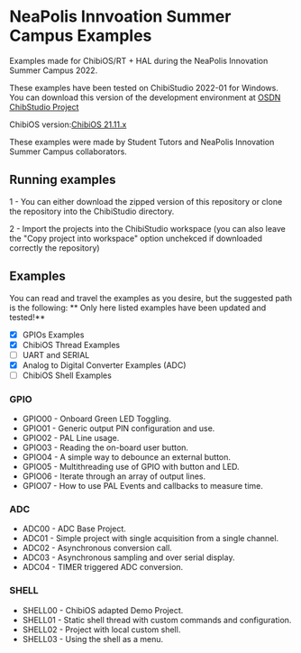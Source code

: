 # NeaPolis Innvoation Summer Campus Examples
Examples made for ChibiOS/RT + HAL during the NeaPolis Innovation Summer Campus 2022.

These examples have been tested on ChibiStudio 2022-01 for Windows. 
You can download this version of the development environment at
[OSDN ChibStudio Project](https://osdn.net/projects/chibios/downloads/70767/ChibiStudio_Windows_2022-01.7z/)

ChibiOS version:[ChibiOS 21.11.x](https://github.com/ChibiOS/ChibiOS/tree/stable_21.11.x)

These examples were made by Student Tutors and NeaPolis Innovation Summer Campus collaborators.

## Running examples
1 - You can either download the zipped version of this repository or clone the repository into the ChibiStudio directory.

2 - Import the projects into the ChibiStudio workspace (you can also leave the "Copy project into workspace" option unchekced if downloaded correctly the repository)


## Examples
You can read and travel the examples as you desire, but the suggested path is the following:
** Only here listed examples have been updated and tested!**

- [x] GPIOs Examples 
- [x] ChibiOS Thread Examples 
- [ ] UART and SERIAL
- [x] Analog to Digital Converter Examples (ADC)
- [ ] ChibiOS Shell Examples

### GPIO
- GPIO00 - Onboard Green LED Toggling.
- GPIO01 - Generic output PIN configuration and use.
- GPIO02 - PAL Line usage.
- GPIO03 - Reading the on-board user button.
- GPIO04 - A simple way to debounce an external button.
- GPIO05 - Multithreading use of GPIO with button and LED.
- GPIO06 - Iterate through an array of output lines.
- GPIO07 - How to use PAL Events and callbacks to measure time.

### ADC
- ADC00 - ADC Base Project.
- ADC01 - Simple project with single acquisition from a single channel.
- ADC02 - Asynchronous conversion call.
- ADC03 - Asynchronous sampling and over serial display.
- ADC04 - TIMER triggered ADC conversion.

### SHELL
- SHELL00 - ChibiOS adapted Demo Project.
- SHELL01 - Static shell thread with custom commands and configuration.
- SHELL02 - Project with local custom shell.
- SHELL03 - Using the shell as a menu.